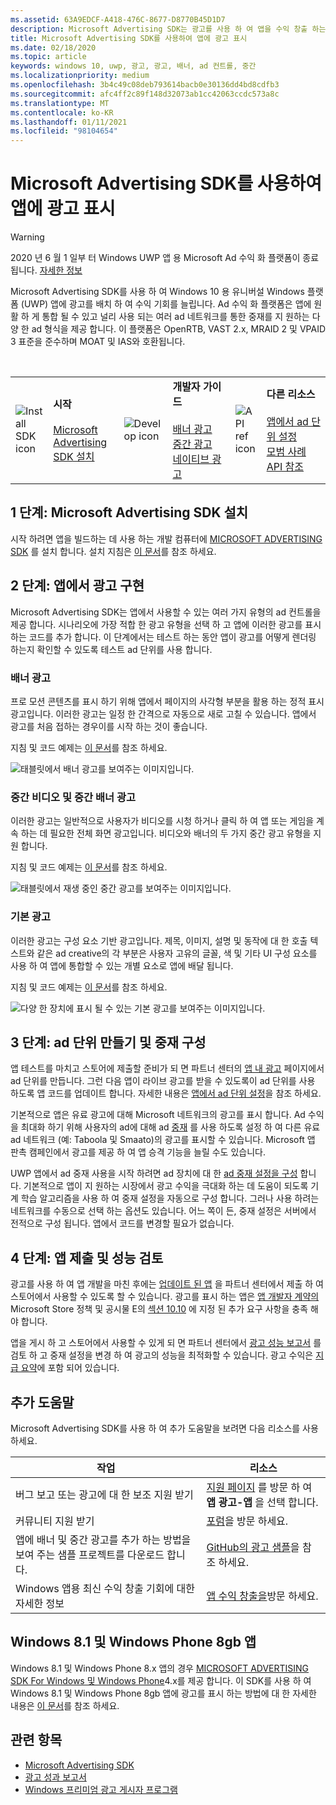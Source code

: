 ```yaml
---
ms.assetid: 63A9EDCF-A418-476C-8677-D8770B45D1D7
description: Microsoft Advertising SDK는 광고를 사용 하 여 앱을 수익 창출 하는 여러 가지 방법을 제공 합니다.
title: Microsoft Advertising SDK를 사용하여 앱에 광고 표시
ms.date: 02/18/2020
ms.topic: article
keywords: windows 10, uwp, 광고, 광고, 배너, ad 컨트롤, 중간
ms.localizationpriority: medium
ms.openlocfilehash: 3b4c49c08deb793614bacb0e30136dd4bd8cdfb3
ms.sourcegitcommit: afc4ff2c89f148d32073ab1cc42063ccdc573a8c
ms.translationtype: MT
ms.contentlocale: ko-KR
ms.lasthandoff: 01/11/2021
ms.locfileid: "98104654"
---
```

# <a name="display-ads-in-your-app-with-the-microsoft-advertising-sdk"></a>Microsoft Advertising SDK를 사용하여 앱에 광고 표시

>[!WARNING]
> 2020 년 6 월 1 일부 터 Windows UWP 앱 용 Microsoft Ad 수익 화 플랫폼이 종료 됩니다. [자세한 정보](https://social.msdn.microsoft.com/Forums/windowsapps/en-US/db8d44cb-1381-47f7-94d3-c6ded3fea36f/microsoft-ad-monetization-platform-shutting-down-june-1st?forum=aiamgr)

Microsoft Advertising SDK를 사용 하 여 Windows 10 용 유니버설 Windows 플랫폼 (UWP) 앱에 광고를 배치 하 여 수익 기회를 늘립니다. Ad 수익 화 플랫폼은 앱에 원활 하 게 통합 될 수 있고 널리 사용 되는 여러 ad 네트워크를 통한 중재를 지 원하는 다양 한 ad 형식을 제공 합니다. 이 플랫폼은 OpenRTB, VAST 2.x, MRAID 2 및 VPAID 3 표준을 준수하며 MOAT 및 IAS와 호환됩니다. 

<br/>

<table style="border: none !important;">
<colgroup>
<col width="10%" />
<col width="23%" />
<col width="10%" />
<col width="23%" />
<col width="10%" />
<col width="23%" />
</colgroup>
<tbody>
<tr>
<td align="left"><img src="images/install-sdk.png" alt="Install SDK icon" /></td>
<td align="left"><b>시작</b><br/><br/>
    <a href="https://marketplace.visualstudio.com/items?itemName=AdMediator.MicrosoftAdvertisingSDK">Microsoft Advertising SDK 설치</a>
</td>
<td align="left"><img src="images/write-code.png" alt="Develop icon" /></td>
<td align="left"><b>개발자 가이드</b><br/><br/>
    <a href="banner-ads.md">배너 광고</a>
    <br/>
    <a href="interstitial-ads.md">중간 광고</a>
    <br/>
    <a href="native-ads.md">네이티브 광고</a>
    </td>
<td align="left"><img src="images/api-reference.png" alt="API ref icon" /></td>
<td align="left"><b>다른 리소스</b><br/><br/>
    <a href="set-up-ad-units-in-your-app.md">앱에서 ad 단위 설정</a>
    <br/>
    <a href="best-practices-for-ads-in-apps.md">모범 사례</a>
    <br/>
    <a href="/uwp/api/overview/advertising">API 참조</a>
    </td>
</tr>
</tbody>
</table>

## <a name="step-1-install-the-microsoft-advertising-sdk"></a>1 단계: Microsoft Advertising SDK 설치

시작 하려면 앱을 빌드하는 데 사용 하는 개발 컴퓨터에 [MICROSOFT ADVERTISING SDK](https://marketplace.visualstudio.com/items?itemName=AdMediator.MicrosoftAdvertisingSDK) 를 설치 합니다. 설치 지침은 [이 문서](install-the-microsoft-advertising-libraries.md)를 참조 하세요.

## <a name="step-2-implement-ads-in-your-app"></a>2 단계: 앱에서 광고 구현

Microsoft Advertising SDK는 앱에서 사용할 수 있는 여러 가지 유형의 ad 컨트롤을 제공 합니다. 시나리오에 가장 적합 한 광고 유형을 선택 하 고 앱에 이러한 광고를 표시 하는 코드를 추가 합니다. 이 단계에서는 테스트 하는 동안 앱이 광고를 어떻게 렌더링 하는지 확인할 수 있도록 테스트 ad 단위를 사용 합니다.

### <a name="banner-ads"></a>배너 광고

프로 모션 콘텐츠를 표시 하기 위해 앱에서 페이지의 사각형 부분을 활용 하는 정적 표시 광고입니다. 이러한 광고는 일정 한 간격으로 자동으로 새로 고칠 수 있습니다. 앱에서 광고를 처음 접하는 경우이를 시작 하는 것이 좋습니다.

지침 및 코드 예제는 [이 문서](adcontrol-in-xaml-and--net.md)를 참조 하세요.

![태블릿에서 배너 광고를 보여주는 이미지입니다.](images/banner-ad.png)

### <a name="interstitial-video-and-interstitial-banner-ads"></a>중간 비디오 및 중간 배너 광고

이러한 광고는 일반적으로 사용자가 비디오를 시청 하거나 클릭 하 여 앱 또는 게임을 계속 하는 데 필요한 전체 화면 광고입니다. 비디오와 배너의 두 가지 중간 광고 유형을 지원 합니다.

지침 및 코드 예제는 [이 문서](interstitial-ads.md)를 참조 하세요.

![태블릿에서 재생 중인 중간 광고를 보여주는 이미지입니다.](images/interstitial-ad.png)

### <a name="native-ads"></a>기본 광고

이러한 광고는 구성 요소 기반 광고입니다. 제목, 이미지, 설명 및 동작에 대 한 호출 텍스트와 같은 ad creative의 각 부분은 사용자 고유의 글꼴, 색 및 기타 UI 구성 요소를 사용 하 여 앱에 통합할 수 있는 개별 요소로 앱에 배달 됩니다.

지침 및 코드 예제는 [이 문서](native-ads.md)를 참조 하세요.

![다양 한 장치에 표시 될 수 있는 기본 광고를 보여주는 이미지입니다.](images/native-ad.png)

<span id="ad-mediation"/>

## <a name="step-3-create-an-ad-unit-and-configure-mediation"></a>3 단계: ad 단위 만들기 및 중재 구성

앱 테스트를 마치고 스토어에 제출할 준비가 되 면 파트너 센터의 [앱 내 광고](../publish/in-app-ads.md) 페이지에서 ad 단위를 만듭니다. 그런 다음 앱이 라이브 광고를 받을 수 있도록이 ad 단위를 사용 하도록 앱 코드를 업데이트 합니다. 자세한 내용은 [앱에서 ad 단위 설정](set-up-ad-units-in-your-app.md#live-ad-units)을 참조 하세요.

기본적으로 앱은 유료 광고에 대해 Microsoft 네트워크의 광고를 표시 합니다. Ad 수익을 최대화 하기 위해 사용자의 ad에 대해 ad [중재](ad-mediation-service.md) 를 사용 하도록 설정 하 여 다른 유료 ad 네트워크 (예: Taboola 및 Smaato)의 광고를 표시할 수 있습니다. Microsoft 앱 판촉 캠페인에서 광고를 제공 하 여 앱 승격 기능을 늘릴 수도 있습니다.

UWP 앱에서 ad 중재 사용을 시작 하려면 ad 장치에 대 한 [ad 중재 설정을 구성](../publish/in-app-ads.md#mediation-settings) 합니다. 기본적으로 앱이 지 원하는 시장에서 광고 수익을 극대화 하는 데 도움이 되도록 기계 학습 알고리즘을 사용 하 여 중재 설정을 자동으로 구성 합니다. 그러나 사용 하려는 네트워크를 수동으로 선택 하는 옵션도 있습니다. 어느 쪽이 든, 중재 설정은 서버에서 전적으로 구성 됩니다. 앱에서 코드를 변경할 필요가 없습니다.    

## <a name="step-4-submit-your-app-and-review-performance"></a>4 단계: 앱 제출 및 성능 검토

광고를 사용 하 여 앱 개발을 마친 후에는 [업데이트 된 앱](../publish/app-submissions.md) 을 파트너 센터에서 제출 하 여 스토어에서 사용할 수 있도록 할 수 있습니다. 광고를 표시 하는 앱은 [앱 개발자 계약의](/legal/windows/agreements/app-developer-agreement)Microsoft Store 정책 및 공시물 E의 [섹션 10.10](/legal/windows/agreements/store-policies#1010-advertising-conduct-and-content) 에 지정 된 추가 요구 사항을 충족 해야 합니다.

앱을 게시 하 고 스토어에서 사용할 수 있게 되 면 파트너 센터에서 [광고 성능 보고서](../publish/advertising-performance-report.md) 를 검토 하 고 중재 설정을 변경 하 여 광고의 성능을 최적화할 수 있습니다. 광고 수익은 [지급 요약](/partner-center/payout-statement)에 포함 되어 있습니다.

<span id="additional-help" />

## <a name="additional-help"></a>추가 도움말

Microsoft Advertising SDK를 사용 하 여 추가 도움말을 보려면 다음 리소스를 사용 하세요.

|  작업    | 리소스 |               
|----------|-------|
| 버그 보고 또는 광고에 대 한 보조 지원 받기     | [지원 페이지](https://developer.microsoft.com/windows/support) 를 방문 하 여 **앱 광고-앱** 을 선택 합니다.        |
| 커뮤니티 지원 받기     | [포럼](https://social.msdn.microsoft.com/forums/windowsapps/en-US/home?category=windowsapps)을 방문 하세요.       |
| 앱에 배너 및 중간 광고를 추가 하는 방법을 보여 주는 샘플 프로젝트를 다운로드 합니다.     | [GitHub의 광고 샘플](https://github.com/Microsoft/Windows-universal-samples/tree/master/Samples/Advertising)을 참조 하세요.       |
| Windows 앱용 최신 수익 창출 기회에 대한 자세한 정보     | [앱 수익 창출을](https://developer.microsoft.com/store/monetize)방문 하세요.        |

## <a name="windows-81-and-windows-phone-8x-apps"></a>Windows 8.1 및 Windows Phone 8gb 앱

Windows 8.1 및 Windows Phone 8.x 앱의 경우 [MICROSOFT ADVERTISING SDK For Windows 및 Windows Phone](https://marketplace.visualstudio.com/items?itemName=AdMediator.MicrosoftAdvertisingSDKforWindowsandWindowsPhone8x)4.x를 제공 합니다. 이 SDK를 사용 하 여 Windows 8.1 및 Windows Phone 8gb 앱에 광고를 표시 하는 방법에 대 한 자세한 내용은 [이 문서](/previous-versions/windows/apps/dn792120(v=win.10))를 참조 하세요.

## <a name="related-topics"></a>관련 항목

* [Microsoft Advertising SDK](https://marketplace.visualstudio.com/items?itemName=AdMediator.MicrosoftAdvertisingSDK)
* [광고 성과 보고서](../publish/advertising-performance-report.md)
* [Windows 프리미엄 광고 게시자 프로그램](windows-premium-ads-publishers-program.md)